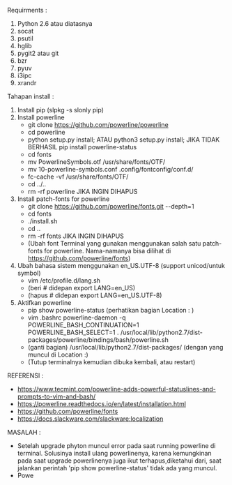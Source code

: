 Requirments : 
1. Python 2.6 atau diatasnya 
2. socat
3. psutil
4. hglib
5. pygit2 atau git  
6. bzr 
7. pyuv 
8. i3ipc
9. xrandr 


Tahapan install : 
1. Install pip (slpkg -s slonly pip)
2. Install powerline
   - git clone https://github.com/powerline/powerline 
   - cd powerline
   - python setup.py install; ATAU python3 setup.py install; JIKA TIDAK BERHASIL pip install powerline-status
   - cd fonts 
   - mv PowerlineSymbols.otf /usr/share/fonts/OTF/ 
   - mv 10-powerline-symbols.conf .config/fontconfig/conf.d/
   - fc-cache -vf /usr/share/fonts/OTF/ 
   - cd ../.. 
   - rm -rf powerline JIKA INGIN DIHAPUS
3. Install patch-fonts for powerline
   - git clone https://github.com/powerline/fonts.git --depth=1
   - cd fonts
   - ./install.sh
   - cd ..
   - rm -rf fonts JIKA INGIN DIHAPUS 
   - (Ubah font Terminal yang gunakan menggunakan salah satu patch-fonts for powerline. Nama-namanya bisa dilihat di https://github.com/powerline/fonts)
4. Ubah bahasa sistem menggunakan en_US.UTF-8 (support unicod/untuk symbol)
   - vim /etc/profile.d/lang.sh 
   - (beri  # didepan export LANG=en_US)
   - (hapus # didepan export LANG=en_US.UTF-8)
5. Aktifkan powerline 
   - pip show powerline-status (perhatikan bagian Location : ) 
   - vim .bashrc 
     powerline-daemon -q
     POWERLINE_BASH_CONTINUATION=1
     POWERLINE_BASH_SELECT=1
     . /usr/local/lib/python2.7/dist-packages/powerline/bindings/bash/powerline.sh
   - (ganti bagian) /usr/local/lib/python2.7/dist-packages/ (dengan yang muncul di Location :)
   - (Tutup terminalnya kemudian dibuka kembali, atau restart)

REFERENSI : 
- https://www.tecmint.com/powerline-adds-powerful-statuslines-and-prompts-to-vim-and-bash/
- https://powerline.readthedocs.io/en/latest/installation.html
- https://github.com/powerline/fonts
- https://docs.slackware.com/slackware:localization

MASALAH : 
- Setelah upgrade phyton muncul error pada saat running powerline di terminal. 
  Solusinya install ulang powerlinenya, karena kemungkinan pada saat upgrade powerlinenya juga ikut terhapus,diketahui dari, saat jalankan perintah 'pip show powerline-status' tidak ada yang muncul. 
- Powe
